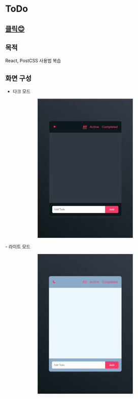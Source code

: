 # ToDo

## [클릭😊](https://mellow-jelly-b228bf.netlify.app)

## 목적

React, PostCSS 사용법 복습

## 화면 구성

- 다크 모드
<p align="center">
	<img src="./img/dark_mode.jpg" width="300" />

</p>
- 라이트 모드
<p align="center">
	<img src="./img/light_mode.jpg" width="300" />
</p>
